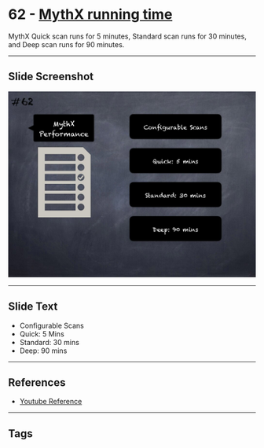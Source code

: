 
# 62 - [MythX running time](./MythX%20running%20time.md)

MythX Quick scan runs for 5 minutes, Standard scan runs for 30 minutes, and Deep scan runs for 90 minutes.

___
## Slide Screenshot
![062.jpg](../../images/6.%20Audit%20Techniques%20and%20Tools%20101/062.jpg)
___
## Slide Text
- Configurable Scans
- Quick: 5 Mins
- Standard: 30 mins
- Deep: 90 mins
___
## References
- [Youtube Reference](https://youtu.be/jZ81ebDJVe0?t=67)
___
## Tags
